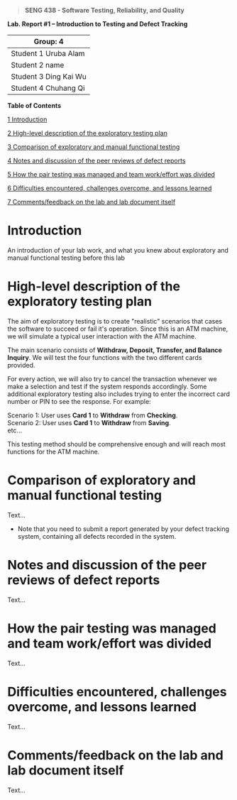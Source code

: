 >   **SENG 438 - Software Testing, Reliability, and Quality**

**Lab. Report \#1 – Introduction to Testing and Defect Tracking**

| Group: 4      |
|-----------------|
| Student 1 Uruba Alam                |   
| Student 2 name              |   
| Student 3 Ding Kai Wu               |   
| Student 4 Chuhang Qi                |   


**Table of Contents**

[1 Introduction](#Introduction)

[2 High-level description of the exploratory testing plan](#High-level-description-of-the-exploratory-testing-plan)

[3 Comparison of exploratory and manual functional testing](#Comparison-of-exploratory-and-manual-functional-testing)

[4 Notes and discussion of the peer reviews of defect reports](#Notes-and-discussion-of-the-peer-reviews-of-defect-reports)

[5 How the pair testing was managed and team work/effort was divided](#How-the-pair-testing-was-managed-and-team-work/effort-was-divided)

[6 Difficulties encountered, challenges overcome, and lessons learned](#Difficulties-encountered,-challenges-overcome,-and-lessons-learned)

[7 Comments/feedback on the lab and lab document itself](#Comments/feedback-on-the-lab-and-lab-document-itself)

# Introduction

An introduction of your lab work, and what you knew about exploratory and manual
functional testing before this lab

# High-level description of the exploratory testing plan

The aim of exploratory testing is to create "realistic" scenarios that cases the software to succeed or fail it's operation. Since this is an ATM machine, we will simulate a typical user interaction with the ATM machine.

The main scenario consists of **Withdraw, Deposit, Transfer, and Balance Inquiry**. We will test the four functions with the two different cards provided.

For every action, we will also try to cancel the transaction whenever we make a selection and test if the system responds accordingly. Some additional exploratory testing also includes trying to enter the incorrect card number or PIN to see the response. For example:

Scenario 1: User uses **Card 1** to **Withdraw** from **Checking**.<br />
Scenario 2: User uses **Card 1** to **Withdraw** from **Saving**.<br />
etc...

This testing method should be comprehensive enough and will reach most functions for the ATM machine.

# Comparison of exploratory and manual functional testing

Text…

-   Note that you need to submit a report generated by your defect tracking
    system, containing all defects recorded in the system.

# Notes and discussion of the peer reviews of defect reports

Text…

# How the pair testing was managed and team work/effort was divided 

Text…

# Difficulties encountered, challenges overcome, and lessons learned

Text…

# Comments/feedback on the lab and lab document itself

Text…
